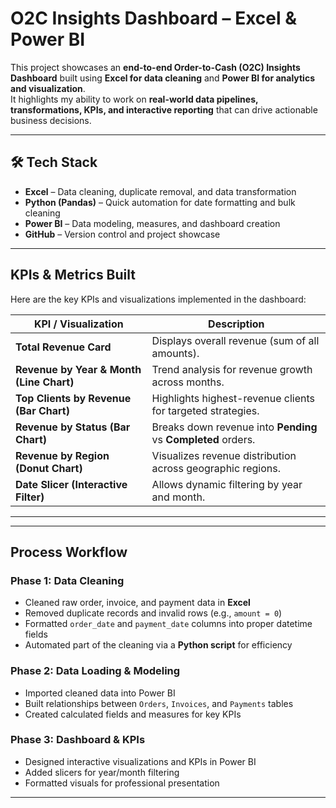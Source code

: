 #  O2C Insights Dashboard – Excel & Power BI

This project showcases an **end-to-end Order-to-Cash (O2C) Insights Dashboard** built using **Excel for data cleaning** and **Power BI for analytics and visualization**.  
It highlights my ability to work on **real-world data pipelines, transformations, KPIs, and interactive reporting** that can drive actionable business decisions.

---



## 🛠 Tech Stack
- **Excel** – Data cleaning, duplicate removal, and data transformation  
- **Python (Pandas)** – Quick automation for date formatting and bulk cleaning  
- **Power BI** – Data modeling, measures, and dashboard creation  
- **GitHub** – Version control and project showcase  

---

##  KPIs & Metrics Built
Here are the key KPIs and visualizations implemented in the dashboard:

| **KPI / Visualization** | **Description** |
|-------------------------|-----------------|
| **Total Revenue Card** | Displays overall revenue (sum of all amounts). |
| **Revenue by Year & Month (Line Chart)** | Trend analysis for revenue growth across months. |
| **Top Clients by Revenue (Bar Chart)** | Highlights highest-revenue clients for targeted strategies. |
| **Revenue by Status (Bar Chart)** | Breaks down revenue into **Pending** vs **Completed** orders. |
| **Revenue by Region (Donut Chart)** | Visualizes revenue distribution across geographic regions. |
| **Date Slicer (Interactive Filter)** | Allows dynamic filtering by year and month. |

---

---

##  Process Workflow
### **Phase 1: Data Cleaning**
- Cleaned raw order, invoice, and payment data in **Excel**  
- Removed duplicate records and invalid rows (e.g., `amount = 0`)  
- Formatted `order_date` and `payment_date` columns into proper datetime fields  
- Automated part of the cleaning via a **Python script** for efficiency

### **Phase 2: Data Loading & Modeling**
- Imported cleaned data into Power BI  
- Built relationships between `Orders`, `Invoices`, and `Payments` tables  
- Created calculated fields and measures for key KPIs  

### **Phase 3: Dashboard & KPIs**
- Designed interactive visualizations and KPIs in Power BI  
- Added slicers for year/month filtering  
- Formatted visuals for professional presentation  


---

